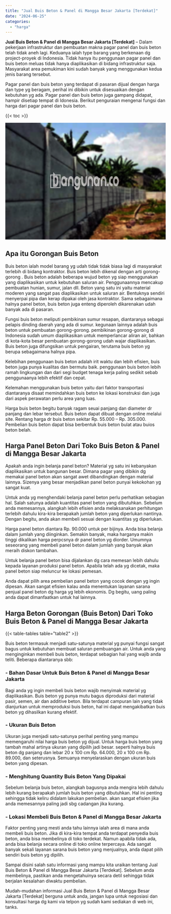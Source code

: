 ```yaml
---
title: "Jual Buis Beton & Panel di Mangga Besar Jakarta [Terdekat]"
date: "2024-06-25"
categories: 
  - "harga"
---
```


**Jual Buis Beton & Panel di Mangga Besar Jakarta \[Terdekat\]** – Dalam pekerjaan infrastruktur dan pembuatan makna pagar panel dan buis beton telah tidak aneh lagi. Keduanya ialah type barang yang berkenaan dg project-proyek di Indonesia. Tidak hanya itu penggunaan pagar panel dan buis beton meluas tidak hanya diaplikasikan di bidang infrastruktur saja. Masyarakat area pemukiman kini sudah banyak yang menggunakan kedua jenis barang tersebut.

Pagar panel dan buis beton yang terdapat di pasaran dijual dengan harga dan type yg beragam, perihal ini dibikin untuk disesuaikan dengan kebutuhan yg ada. Pagar panel dan buis beton juga gampang didapat, hampir disetiap tempat di Idonesia. Berikut penguraian mengenai fungsi dan harga dari pagar panel dan buis beton.

{{< toc >}}

![Jual Buis Beton & Panel di Mangga Besar Jakarta [Terdekat]](/images/jual-panel-buis-beton-murah-04.png)

## Apa itu Gorongan Buis Beton

Buis beton ialah model barang yg udah tidak tidak biasa lagi di masyarakat terlebih di bidang kontraktor. Buis beton lebih dikenal dengan arti gorong-gorong . Buis beton adalah beberapa wujud beton yg siap menggunakan yang diaplikasikan untuk kebutuhan saluran air. Penggunaannya mencakup pembuatan hunian, sumur, jalan dll. Beton yang satu ini yaitu material moderen yang sangat pas diaplikasikan untuk saluran air. Bentuknya sendiri menyerpai pipa dan kerap dipakai oleh jasa kontraktor. Sama sebagaimana halnya panel beton, buis beton juga enteng diperoleh dikarenakan udah banyak ada di pasaran.

Fungsi buis beton meliputi pembikinan sumur resapan, diantaranya sebagai pelapis dinding daerah yang ada di sumur. kegunaan lainnya adalah buis beton untuk pembuatan gorong-gorong. pembikinan gorong-gorong di Indonesia sudah umum diaplikasikan untuk memperlancar aliran air, bahkan di kota-kota besar pembuatan gorong-gorong udah wajar diaplikasikan. Buis beton juga difungsikan untuk pengairan, terutama buis beton yg berupa sebagaimana halnya pipa.

Kelebihan penggunaan buis beton adalah irit waktu dan lebih efisien, buis beton juga punya kualitas dan bermutu baik. penggunaan buis beton lebih ramah lingkungan dan dari segi budget tenaga kerja paling sedikit sebab penggunaanya lebih efektif dan cepat.

Kelemahan menggunakan buis beton yaitu dari faktor transportasi diantaranya disaat memindahkan buis beton ke lokasi konstruksi dan juga dari aspek perawatan perlu area yang luas.

Harga buis beton begitu banyak ragam seuai panjang dan diameter dr panjang dan lebar tersebut. Buis beton dapat dibuat dengan online melalui site. Rentang harga dr buis beton sekitar Rp. 55.000 – Rp. 305.000. Pembelian buis beton dapat bisa berbentuk buis beton bulat atau buios beton belah.

## Harga Panel Beton Dari Toko Buis Beton & Panel di Mangga Besar Jakarta

Apakah anda ingin belanja panel beton? Material yg satu ini kebanyakan diaplikasikan untuk bangunan besar. Dimana pagar yang dibikin dg memakai panel beton akan sangat awet dibandingkan dengan material lainnya. Sizenya yang besar menjadikan panel beton punyai kekokohan yg sangat kuat.

Untuk anda yg menghendaki belanja panel beton perlu perhatikan sebagian hal. Salah satunya adalah kuantitas panel beton yang dibutuhkan. Sebelum anda memesannya, alangkah lebih efisien anda melaksanakan perhitungan terlebih dahulu kira-kira berapakah jumlah beton yang diperlukan nantinya. Dengan begitu, anda akan membeli sesuai dengan kuantitas yg diperlukan.

Harga panel beton diantara Rp. 90.000 untuk per bijinya. Anda bisa belanja dalam jumlah yang diinginkan. Semakin banyak, maka harganya makin tinggi dikalikan harga perpcsnya dr panel beton yg diorder. Umumnya seseorang yang membeli panel beton dalam jumlah yang banyak akan meraih diskon tambahan.

Untuk belanja panel beton bisa dijalankan dg cara memesan lebih dahulu kepada layanan produksi panel beton. Apabila telah ada yg dicetak, maka panel beton siap meluncur ke lokasi pemesan.

Anda dapat pilih area pembelian panel beton yang cocok dengan yg ingin dipesan. Akan sangat efisien kalau anda menentukan layanan sarana penjual panel beton dg harga yg lebih ekonomis. Dg begitu, uang paling anda dapat dimanfaatkan untuk hal lainnya.

## Harga Beton Gorongan (Buis Beton) Dari Toko Buis Beton & Panel di Mangga Besar Jakarta

{{< table-tables table="table2" >}}

Buis beton termasuk menjadi satu-satunya material yg punyai fungsi sangat bagus untuk kebutuhan membuat saluran pembuangan air. Untuk anda yang menginginkan membeli buis beton, terdapat sebagian hal yang wajib anda teliti. Beberapa diantaranya sbb:

### \- Bahan Dasar Untuk Buis Beton & Panel di Mangga Besar Jakarta

Bagi anda yg ingin membeli buis beton wajib menyimak material yg diaplikasikan. Buis beton yg punya mutu bagus diproduksi dari material pasir, semen, air dan additive beton. Bila terdapat campuran lain yang tidak dianjurkan untuk memproduksi buis beton, hal ini dapat mengakibatkan buis beton yg dihasilkan kurang efektif.

### \- Ukuran Buis Beton

Ukuran juga menjadi satu-satunya perihal penting yang mampu memengaruhi nilai harga buis beton yg dijual. Untuk harga buis beton yang tambah mahal artinya ukuran yang dipilih jadi besar. seperti halnya buis beton dg panjang dan lebar 20 x 100 cm Rp. 64.000, 20 x 100 cm Rp. 89.000, dan seterusnya. Semuanya menyelaraskan dengan ukuran buis beton yang dipesan.

### \- Menghitung Quantity Buis Beton Yang Dipakai

Sebelum belanja buis beton, alangkah bagusnya anda mengira lebih dahulu lebih kurang berapakah jumlah buis beton yang dibutuhkan. Hal ini penting sehingga tidak keliru didalam lakukan pembelian. akan sangat efisien jika anda memesannya paling jadi sbg cadangan jika kurang.

### \- Lokasi Membeli Buis Beton & Panel di Mangga Besar Jakarta

Faktor penting yang mesti anda tahu lainnya ialah area di mana anda membeli buis beton. Jika di kira-kira tempat anda terdapat penyedia buis beton, anda bisa membelinya di toko terdekat. Namun apabila tidak ada, anda bisa belanja secara online di toko online terpercaya. Ada sangat banyak sekali layanan sarana buis beton yang menjualnya, anda dapat pilih sendiri buis beton yg dipilih.

Sampai disini salah satu informasi yang mampu kita uraikan tentang Jual Buis Beton & Panel di Mangga Besar Jakarta \[Terdekat\]. Sebelum anda membelinya, pastikan anda mengetahuinya secara detil sehingga tidak berjalan kesalahan diwaktu pembelian.

Mudah-mudahan informasi Jual Buis Beton & Panel di Mangga Besar Jakarta \[Terdekat\] berguna untuk anda, jangan lupa untuk negosiasi dan konsultasi harga dg kami via telpon yg sudah kami sediakan di web ini, tanks.
